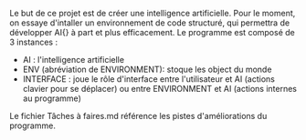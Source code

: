 Le but de ce projet est de créer une intelligence artificielle. Pour le moment, on essaye d'intaller un environnement de code structuré, qui permettra de développer AI{} à part et plus efficacement.
Le programme est composé de 3 instances : 
- AI : l'intelligence artificielle
- ENV (abréviation de ENVIRONMENT): stoque les object du monde
- INTERFACE : joue le rôle d'interface entre l'utilisateur et AI (actions clavier pour se déplacer) ou entre ENVIRONMENT et AI (actions internes au programme)

Le fichier Tâches à faires.md référence les pistes d'améliorations du programme.